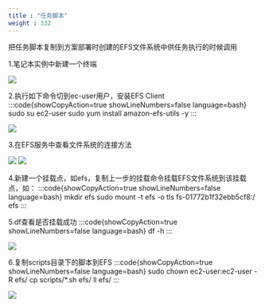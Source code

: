 ```yaml
---
title : "任务脚本"
weight : 332
---
```


把任务脚本复制到方案部署时创建的EFS文件系统中供任务执行的时候调用

1.笔记本实例中新建一个终端

![](/static/notebook-terminal.png)

2.执行如下命令切到ec-user用户，安装EFS Client
:::code{showCopyAction=true showLineNumbers=false language=bash}
sudo su ec2-user
sudo yum install amazon-efs-utils -y
:::

![](/static/notebook-efs-utils.png)

3.在EFS服务中查看文件系统的连接方法

![](/static/notebook-efs-mount-1.png)
![](/static/notebook-efs-mount-2.png)

4.新建一个挂载点，如efs，复制上一步的挂载命令挂载EFS文件系统到该挂载点，如：
:::code{showCopyAction=true showLineNumbers=false language=bash}
mkdir efs
sudo mount -t efs -o tls fs-01772b1f32ebb5cf8:/ efs
:::

5.df查看是否挂载成功
:::code{showCopyAction=true showLineNumbers=false language=bash}
df -h
:::

![](/static/notebook-efs-mount-3.png)

6.复制scripts目录下的脚本到EFS
:::code{showCopyAction=true showLineNumbers=false language=bash}
sudo chown ec2-user:ec2-user -R efs/
cp scripts/*.sh efs/
ll efs/
:::

![](/static/notebook-efs-scripts.png)